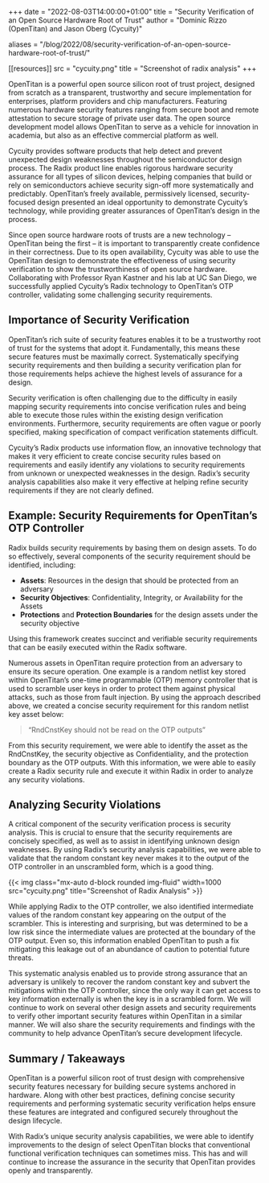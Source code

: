 +++
date = "2022-08-03T14:00:00+01:00"
title = "Security Verification of an Open Source Hardware Root of Trust"
author = "Dominic Rizzo (OpenTitan) and Jason Oberg (Cycuity)"

aliases = "/blog/2022/08/security-verification-of-an-open-source-hardware-root-of-trust/"

[[resources]]
src = "cycuity.png"
title = "Screenshot of radix analysis"
+++

OpenTitan is a powerful open source silicon root of trust project, designed from scratch as a transparent, trustworthy and secure implementation for enterprises, platform providers and chip manufacturers. Featuring numerous hardware security features ranging from secure boot and remote attestation to secure storage of private user data. The open source development model allows OpenTitan to serve as a vehicle for innovation in academia, but also as an effective commercial platform as well.

Cycuity provides software products that help detect and prevent unexpected design weaknesses throughout the semiconductor design process. The Radix product line enables rigorous hardware security assurance for all types of silicon devices, helping companies that build or rely on semiconductors achieve security sign-off more systematically and predictably.  OpenTitan’s freely available, permissively licensed, security-focused design presented an ideal opportunity to demonstrate Cycuity’s technology, while providing greater assurances of OpenTitan’s design in the process.

Since open source hardware roots of trusts are a new technology – OpenTitan being the first – it is important to transparently create confidence in their correctness. Due to its open availability, Cycuity was able to use the OpenTitan design to demonstrate the effectiveness of using security verification to show the trustworthiness of open source hardware. Collaborating with Professor Ryan Kastner and his lab at UC San Diego, we successfully applied Cycuity’s Radix technology to OpenTitan’s OTP controller, validating some challenging security requirements.

## Importance of Security Verification

OpenTitan’s rich suite of security features enables it to be a trustworthy root of trust for the systems that adopt it. Fundamentally, this means these secure features must be maximally correct. Systematically specifying security requirements and then building a security verification plan for those requirements helps achieve the highest levels of assurance for a design.

Security verification is often challenging due to the difficulty in easily mapping security requirements into concise verification rules and being able to execute those rules within the existing design verification environments. Furthermore, security requirements are often vague or poorly specified, making specification of compact verification statements difficult.

Cycuity’s Radix products use information flow, an innovative technology that makes it very efficient to create concise security rules based on requirements and easily identify any violations to security requirements from unknown or unexpected weaknesses in the design. Radix’s security analysis capabilities also make it very effective at helping refine security requirements if they are not clearly defined.

## Example: Security Requirements for OpenTitan’s OTP Controller

Radix builds security requirements by basing them on design assets. To do so effectively,
several components of the security requirement should be identified, including:

 * **Assets**: Resources in the design that should be protected from an adversary
 * **Security Objectives**: Confidentiality, Integrity, or Availability for the Assets
 * **Protections** and **Protection Boundaries** for the design assets under the security objective

Using this framework creates succinct and verifiable security requirements that can be easily executed within the Radix software.

Numerous assets in OpenTitan require protection from an adversary to ensure its secure operation. One example is a random netlist key stored within OpenTitan’s one-time programmable (OTP) memory controller that is used to scramble user keys in order to protect them against physical attacks, such as those from fault injection. By using the approach described above, we created a concise security requirement for this random netlist key asset below:

> “RndCnstKey should not be read on the OTP outputs”

From this security requirement, we were able to identify the asset as the RndCnstKey, the security objective as Confidentiality, and the protection boundary as the OTP outputs. With this information, we were able to easily create a Radix security rule and execute it within Radix in order to analyze any security violations.

## Analyzing Security Violations

A critical component of the security verification process is security analysis. This is crucial to ensure that the security requirements are concisely specified, as well as to assist in identifying unknown design weaknesses. By using Radix’s security analysis capabilities, we were able to validate that the random constant key never makes it to the output of the OTP controller in an unscrambled form, which is a good thing.

{{< img class="mx-auto d-block rounded img-fluid" width=1000 src="cycuity.png" title="Screenshot of Radix Analysis" >}}

While applying Radix to the OTP controller, we also identified intermediate values of the random constant key appearing on the output of the scrambler. This is interesting and surprising, but was determined to be a low risk since the intermediate values are protected at the boundary of the OTP output. Even so, this information enabled OpenTitan to push a fix mitigating this leakage out of an abundance of caution to potential future threats.

This systematic analysis enabled us to provide strong assurance that an adversary is unlikely to recover the random constant key and subvert the mitigations within the OTP controller, since the only way it can get access to key information externally is when the key is in a scrambled form.  We will continue to work on several other design assets and security requirements to verify other important security features within OpenTitan in a similar manner. We will also share the security requirements and findings with the community to help advance OpenTitan’s secure development lifecycle.

## Summary / Takeaways

OpenTitan is a powerful silicon root of trust design with comprehensive security features necessary for building secure systems anchored in hardware. Along with other best practices, defining concise security requirements and performing systematic security verification helps ensure these features are integrated and configured securely throughout the design lifecycle.

With Radix’s unique security analysis capabilities, we were able to identify improvements to the design of select OpenTitan blocks that conventional functional verification techniques can sometimes miss. This has and will continue to increase the assurance in the security that OpenTitan provides openly and transparently.
